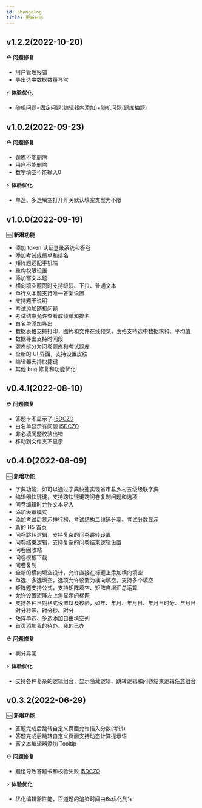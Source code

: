 ```yaml
---
id: changelog
title: 更新日志
---
```


## v1.2.2(2022-10-20)

⛑ **问题修复**

- 用户管理报错
- 导出选中数据数量异常

⚡️ **体验优化**

- 随机问题=固定问题(编辑器内添加)+随机问题(题库抽题)

## v1.0.2(2022-09-23)

⛑ **问题修复**

- 题库不能删除
- 用户不能删除
- 数字填空不能输入0

⚡️ **体验优化**

- 单选、多选填空打开开关默认填空类型为不限

## v1.0.0(2022-09-19)

🆕 **新增功能**

- 添加 token 认证登录系统和答卷
- 添加考试成绩单和排名
- 矩阵题适配手机端
- 重构权限设置
- 添加富文本题
- 横向填空题同时支持级联、下拉、普通文本
- 单行文本题支持唯一答案设置
- 支持题干说明
- 考试添加随机问题
- 考试结束允许查看成绩单和排名
- 白名单添加导出
- 数据表格支持打印，图片和文件在线预览，表格支持选中数据求和、平均值
- 数据导出支持时间段
- 题库拆分为问卷题库和考试题库
- 全新的 UI 界面，支持设置皮肤
- 编辑器支持快捷键
- 其他 bug 修复和功能优化


## v0.4.1(2022-08-10)

⛑ **问题修复**

- 答题卡不显示了 [I5DCZO](https://gitee.com/surveyking/surveyking/issues/I5LOI3)
- 白名单显示有问题 [I5DCZO](https://gitee.com/surveyking/surveyking/issues/I5LM0Q)
- 非必填问题校验出错
- 移动到文件夹不显示

## v0.4.0(2022-08-09)

🆕 **新增功能**

- 字典功能，如可以通过字典快速实现省市县乡村五级级联字典
- 编辑器快键键，支持跨快键键跨问卷复制问题和选项
- 问卷编辑时允许文本导入
- 添加表单模式
- 添加考试后显示排行榜、考试结构二维码分享、考试分数显示
- 新的 H5 首页
- 问卷跳转逻辑，支持复杂的问卷跳转设置
- 问卷结束逻辑，支持复杂的问卷结束逻辑设置
- 问卷回收站
- 问卷模板下载
- 问卷复制
- 全新的横向填空设计，允许直接在标题上添加横向填空
- 单选、多选填空，选项允许设置为横向填空，支持多个填空
- 矩阵题支持公式，支持矩阵填空、矩阵自增汇总运算
- 允许设置矩阵左上角显示的标题
- 支持各种日期格式设置以及校验，如年、年月、年月日、年月日时分、年月日时分秒等、时分秒、时分
- 矩阵单选、多选添加自由填空列
- 首页添加我的待办、我的已办

⛑ **问题修复**

- 判分异常

⚡️ **体验优化**

- 支持各种复杂的逻辑组合，显示隐藏逻辑、跳转逻辑和问卷结束逻辑任意组合

## v0.3.2(2022-06-29)

🆕 **新增功能**

- 答题完成后跳转自定义页面允许插入分数(考试)
- 答题完成后跳转自定义页面支持动态计算提示语
- 富文本编辑器添加 Tooltip

⛑ **问题修复**

- 题组导致答题卡和校验失败 [I5DCZO](https://gitee.com/surveyking/surveyking/issues/I5DCZO)

⚡️ **体验优化**

- 优化编辑器性能，百道题的渲染时间由6s优化到1s
